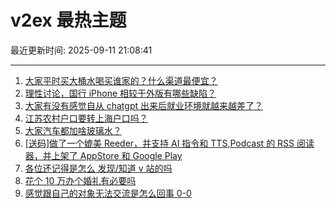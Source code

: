 # v2ex 最热主题

最近更新时间: 2025-09-11 21:08:41

--- 
1. [大家平时买大桶水喝买谁家的？什么渠道最便宜？](https://www.v2ex.com/t/1158444) 
2. [理性讨论，国行 iPhone 相较于外版有哪些缺陷？](https://www.v2ex.com/t/1158442) 
3. [大家有没有感觉自从 chatgpt 出来后就业环境就越来越差了？](https://www.v2ex.com/t/1158457) 
4. [江苏农村户口要转上海户口吗？](https://www.v2ex.com/t/1158462) 
5. [大家汽车都加啥玻璃水？](https://www.v2ex.com/t/1158493) 
6. [[送码]做了一个媲美 Reeder，并支持 AI 指令和 TTS,Podcast 的 RSS 阅读器，并上架了 AppStore 和 Google Play](https://www.v2ex.com/t/1158494) 
7. [各位还记得是怎么 发现/知道 v 站的吗](https://www.v2ex.com/t/1158507) 
8. [花个 10 万办个婚礼有必要吗](https://www.v2ex.com/t/1158523) 
9. [感觉跟自己的对象无法交流是怎么回事 0-0](https://www.v2ex.com/t/1158528) 
